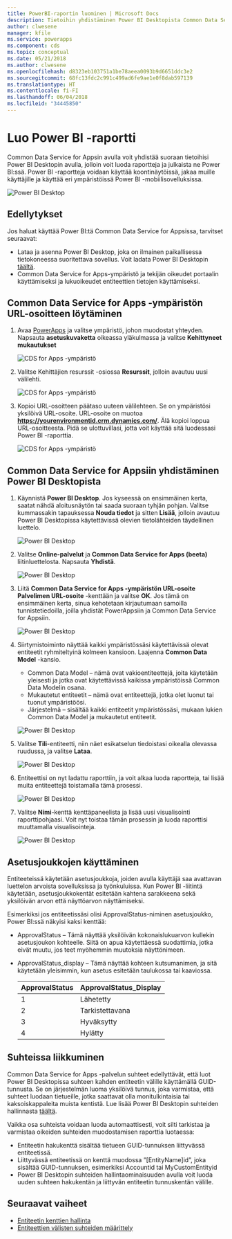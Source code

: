 ```yaml
---
title: PowerBI-raportin luominen | Microsoft Docs
description: Tietoihin yhdistäminen Power BI Desktopista Common Data Service for Apps -liittimen avulla.
author: clwesene
manager: kfile
ms.service: powerapps
ms.component: cds
ms.topic: conceptual
ms.date: 05/21/2018
ms.author: clwesene
ms.openlocfilehash: d8323eb103751a1be78aeea0093b9d6651ddc3e2
ms.sourcegitcommit: 68fc13fdc2c991c499ad6fe9ae1e0f8dab597139
ms.translationtype: HT
ms.contentlocale: fi-FI
ms.lasthandoff: 06/04/2018
ms.locfileid: "34445850"
---
```

# <a name="create-a-power-bi-report"></a>Luo Power BI -raportti
Common Data Service for Appsin avulla voit yhdistää suoraan tietoihisi Power BI Desktopin avulla, jolloin voit luoda raportteja ja julkaista ne Power BI:ssä. Power BI -raportteja voidaan käyttää koontinäytöissä, jakaa muille käyttäjille ja käyttää eri ympäristöissä Power BI -mobiilisovelluksissa.

![Power BI Desktop](./media/data-platform-cds-powerbi-connector/PBIDesktop.png "Power BI Desktop")

## <a name="prerequisites"></a>Edellytykset

Jos haluat käyttää Power BI:tä Common Data Service for Appsissa, tarvitset seuraavat:

* Lataa ja asenna Power BI Desktop, joka on ilmainen paikallisessa tietokoneessa suoritettava sovellus. Voit ladata Power BI Desktopin [täältä](https://powerbi.microsoft.com/desktop/).
* Common Data Service for Apps-ympäristö ja tekijän oikeudet portaalin käyttämiseksi ja lukuoikeudet entiteettien tietojen käyttämiseksi.

## <a name="finding-your-common-data-service-for-apps-environment-url"></a>Common Data Service for Apps -ympäristön URL-osoitteen löytäminen

1. Avaa [PowerApps](https://web.powerapps.com) ja valitse ympäristö, johon muodostat yhteyden. Napsauta **asetuskuvaketta** oikeassa yläkulmassa ja valitse **Kehittyneet mukautukset**

    ![CDS for Apps -ympäristö](./media/data-platform-cds-powerbi-connector/CDSEnv1.png "CDS for Apps -ympäristö")

2. Valitse Kehittäjien resurssit -osiossa **Resurssit**, jolloin avautuu uusi välilehti.

    ![CDS for Apps -ympäristö](./media/data-platform-cds-powerbi-connector/CDSEnv2.png "CDS for Apps -ympäristö")

3. Kopioi URL-osoitteen päätaso uuteen välilehteen. Se on ympäristösi yksilöivä URL-osoite. URL-osoite on muotoa **https://yourenvironmentid.crm.dynamics.com/**. Älä kopioi loppua URL-osoitteesta. Pidä se ulottuvillasi, jotta voit käyttää sitä luodessasi Power BI -raporttia.

    ![CDS for Apps -ympäristö](./media/data-platform-cds-powerbi-connector/CDSEnv3.png "CDS for Apps -ympäristö")

## <a name="connecting-to-common-data-service-for-apps-from-power-bi-desktop"></a>Common Data Service for Appsiin yhdistäminen Power BI Desktopista

1. Käynnistä **Power BI Desktop**. Jos kyseessä on ensimmäinen kerta, saatat nähdä aloitusnäytön tai saada suoraan tyhjän pohjan. Valitse kummassakin tapauksessa **Nouda tiedot** ja sitten **Lisää**, jolloin avautuu Power BI Desktopissa käytettävissä olevien tietolähteiden täydellinen luettelo.

    ![Power BI Desktop](./media/data-platform-cds-powerbi-connector/CreateReport1.png "Power BI Desktop")

2. Valitse **Online-palvelut** ja **Common Data Service for Apps (beeta)** liitinluettelosta. Napsauta **Yhdistä**.

    ![Power BI Desktop](./media/data-platform-cds-powerbi-connector/CreateReport2.png "Power BI Desktop")

3. Liitä **Common Data Service for Apps -ympäristön URL-osoite** **Palvelimen URL-osoite** -kenttään ja valitse **OK**. Jos tämä on ensimmäinen kerta, sinua kehotetaan kirjautumaan samoilla tunnistetiedoilla, joilla yhdistät PowerAppsiin ja Common Data Service for Appsiin.

    ![Power BI Desktop](./media/data-platform-cds-powerbi-connector/CreateReport3.png "Power BI Desktop")

4. Siirtymistoiminto näyttää kaikki ympäristössäsi käytettävissä olevat entiteetit ryhmiteltyinä kolmeen kansioon. Laajenna **Common Data Model** -kansio.

    * Common Data Model – nämä ovat vakioentiteettejä, joita käytetään yleisesti ja jotka ovat käytettävissä kaikissa ympäristöissä Common Data Modelin osana.
    * Mukautetut entiteetit – nämä ovat entiteettejä, jotka olet luonut tai tuonut ympäristöösi.
    * Järjestelmä – sisältää kaikki entiteetit ympäristössäsi, mukaan lukien Common Data Model ja mukautetut entiteetit.

    ![Power BI Desktop](./media/data-platform-cds-powerbi-connector/CreateReport4.png "Power BI Desktop")

5. Valitse **Tili**-entiteetti, niin näet esikatselun tiedoistasi oikealla olevassa ruudussa, ja valitse **Lataa**.

    ![Power BI Desktop](./media/data-platform-cds-powerbi-connector/CreateReport5.png "Power BI Desktop")

6. Entiteettisi on nyt ladattu raporttiin, ja voit alkaa luoda raportteja, tai lisää muita entiteettejä toistamalla tämä prosessi.

    ![Power BI Desktop](./media/data-platform-cds-powerbi-connector/CreateReport6.png "Power BI Desktop")

7. Valitse **Nimi**-kenttä kenttäpaneelista ja lisää uusi visualisointi raporttipohjaasi. Voit nyt toistaa tämän prosessin ja luoda raporttisi muuttamalla visualisointeja.

    ![Power BI Desktop](./media/data-platform-cds-powerbi-connector/CreateReport7.png "Power BI Desktop")


## <a name="using-option-sets"></a>Asetusjoukkojen käyttäminen

Entiteeteissä käytetään asetusjoukkoja, joiden avulla käyttäjä saa avattavan luettelon arvoista sovelluksissa ja työnkuluissa. Kun Power BI -liitintä käytetään, asetusjoukkokentät esitetään kahtena sarakkeena sekä yksilöivän arvon että näyttöarvon näyttämiseksi.

Esimerkiksi jos entiteetissäsi olisi ApprovalStatus-niminen asetusjoukko, Power BI:ssä näkyisi kaksi kenttää:

* ApprovalStatus – Tämä näyttää yksilöivän kokonaislukuarvon kullekin asetusjoukon kohteelle. Siitä on apua käytettäessä suodattimia, jotka eivät muutu, jos teet myöhemmin muutoksia näyttönimeen.
* ApprovalStatus_display – Tämä näyttää kohteen kutsumanimen, ja sitä käytetään yleisimmin, kun asetus esitetään taulukossa tai kaaviossa.

    |ApprovalStatus|ApprovalStatus_Display|
    |---------|---------|
    1|Lähetetty
    2|Tarkistettavana
    3|Hyväksytty
    4|Hylätty

## <a name="navigating-relationships"></a>Suhteissa liikkuminen

Common Data Service for Apps -palvelun suhteet edellyttävät, että luot Power BI Desktopissa suhteen kahden entiteetin välille käyttämällä GUID-tunnusta. Se on järjestelmän luoma yksilöivä tunnus, joka varmistaa, että suhteet luodaan tietueille, jotka saattavat olla monitulkintaisia tai kaksoiskappaleita muista kentistä. Lue lisää Power BI Desktopin suhteiden hallinnasta [täältä](https://docs.microsoft.com/power-bi/desktop-create-and-manage-relationships).

Vaikka osa suhteista voidaan luoda automaattisesti, voit silti tarkistaa ja varmistaa oikeiden suhteiden muodostamisen raporttia luotaessa:

* Entiteetin hakukenttä sisältää tietueen GUID-tunnuksen liittyvässä entiteetissä.
* Liittyvässä entiteetissä on kenttä muodossa ”[EntityName]id”, joka sisältää GUID-tunnuksen, esimerkiksi Accountid tai MyCustomEntityid
* Power BI Desktopin suhteiden hallintaominaisuuden avulla voit luoda uuden suhteen hakukentän ja liittyvän entiteetin tunnuskentän välille.


## <a name="next-steps"></a>Seuraavat vaiheet
* [Entiteetin kenttien hallinta](data-platform-manage-fields.md)
* [Entiteettien välisten suhteiden määrittely](data-platform-entity-lookup.md)


